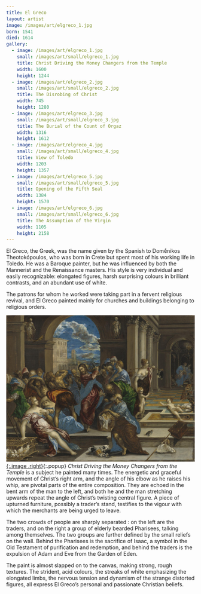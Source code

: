 ```yaml
---
title: El Greco
layout: artist
image: /images/art/elgreco_1.jpg
born: 1541
died: 1614
gallery:
  - image: /images/art/elgreco_1.jpg
    small: /images/art/small/elgreco_1.jpg
    title: Christ Driving the Money Changers from the Temple
    width: 1600
    height: 1244
  - image: /images/art/elgreco_2.jpg
    small: /images/art/small/elgreco_2.jpg
    title: The Disrobing of Christ
    width: 745
    height: 1280
  - image: /images/art/elgreco_3.jpg
    small: /images/art/small/elgreco_3.jpg
    title: The Burial of the Count of Orgaz
    width: 1316
    height: 1612
  - image: /images/art/elgreco_4.jpg
    small: /images/art/small/elgreco_4.jpg
    title: View of Toledo
    width: 1203
    height: 1357
  - image: /images/art/elgreco_5.jpg
    small: /images/art/small/elgreco_5.jpg
    title: Opening of the Fifth Seal
    width: 1384
    height: 1570
  - image: /images/art/elgreco_6.jpg
    small: /images/art/small/elgreco_6.jpg
    title: The Assumption of the Virgin
    width: 1105
    height: 2158
---
```


El Greco, the Greek, was the name given by the Spanish to Domḗnikos
Theotokópoulos, who was born in Crete but spent most of his working life in
Toledo.  He was a Baroque painter, but he was influenced by both the Mannerist
and the Renaissance masters. His style is very individual and easily
recognizable: elongated figures, harsh surprising colours in brilliant
contrasts, and an abundant use of white.

The patrons for whom he worked were taking part in a fervent religious revival,
and El Greco painted mainly for churches and buildings belonging to religious
orders.

[![Christ Driving the Money Changers from the Temple](/images/art/elgreco_1.jpg){:.image .right}](/images/art/elgreco_1.jpg){:.popup}
_Christ Driving the Money Changers from the Temple_ is a subject he painted many times.
The energetic and graceful movement of Christ’s right arm, and the angle of his
elbow as he raises his whip, are pivotal parts of the entire composition. They
are echoed in the bent arm of the man to the left, and both he and the man
stretching upwards repeat the angle of Christ’s twisting central figure. A
piece of upturned furniture, possibly a trader’s stand, testifies to the vigour
with which the merchants are being urged to leave.

The two crowds of people are sharply separated : on the left are the traders,
and on the right a group of elderly bearded Pharisees, talking among
themselves. The two groups are further defined by the small reliefs on the
wall. Behind the Pharisees is the sacrifice of Isaac, a symbol in the Old
Testament of purification and redemption, and behind the traders is the
expulsion of Adam and Eve from the Garden of Eden.

The paint is almost slapped on to the canvas, making strong, rough textures.
The strident, acid colours, the streaks of white emphasizing the elongated
limbs, the nervous tension and dynamism of the strange distorted figures, all
express El Greco’s personal and passionate Christian beliefs.
